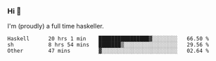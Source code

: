 ### Hi 👋

I'm (proudly) a full time haskeller.

<!--START_SECTION:waka-->

```text
Haskell      20 hrs 1 min    ████████████████▓░░░░░░░░   66.50 %
sh           8 hrs 54 mins   ███████▒░░░░░░░░░░░░░░░░░   29.56 %
Other        47 mins         ▓░░░░░░░░░░░░░░░░░░░░░░░░   02.64 %
```

<!--END_SECTION:waka-->
